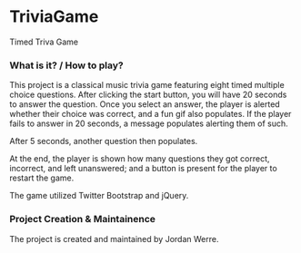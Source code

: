 # TriviaGame
Timed Triva Game

### What is it? / How to play?
This project is a classical music trivia game featuring eight timed multiple choice questions. After clicking the start button, you will have 20 seconds to answer the question. Once you select an answer, the player is alerted whether their choice was correct, and a fun gif also populates. If the player fails to answer in 20 seconds, a message populates alerting them of such.

After 5 seconds, another question then populates.

At the end, the player is shown how many questions they got correct, incorrect, and left unanswered; and a button is present for the player to restart the game.

The game utilized Twitter Bootstrap and jQuery.

### Project Creation & Maintainence
The project is created and maintained by Jordan Werre.
